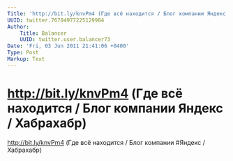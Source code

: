 ```yaml
---
Title: 'http://bit.ly/knvPm4 (Где всё находится / Блог компании Яндекс / Хабрахабр)'
UUID: twitter.76704977225129984
Author:
    Title: Balancer
    UUID: twitter.user.balancer73
Date: 'Fri, 03 Jun 2011 21:41:06 +0400'
Type: Post
Markup: Text
---
```


# http://bit.ly/knvPm4 (Где всё находится / Блог компании Яндекс / Хабрахабр)

http://bit.ly/knvPm4 (Где всё находится / Блог компании
#Яндекс / Хабрахабр)